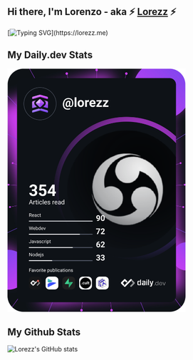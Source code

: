 ## Hi there, I'm Lorenzo - aka ⚡ [Lorezz]("https://lorezz.me") ⚡

[![Typing SVG](https://readme-typing-svg.herokuapp.com?color=%2336BCF7&size=21&multiline=true&width=500&height=90&lines=Welcome+to+my+Github+Profile...;Also+check+my+website%3A++lorezz.me;Thank+You.)](https://lorezz.me)

## My Daily.dev Stats

<a href="https://app.daily.dev/lorezz"><img src="https://github.com/Lorezz/Lorezz/blob/main/devcard.svg" width="400" alt="lorezz's Dev Card"/></a>

## My Github Stats

![Lorezz's GitHub stats](https://github-readme-stats.vercel.app/api?username=lorezz&show_icons=true)
